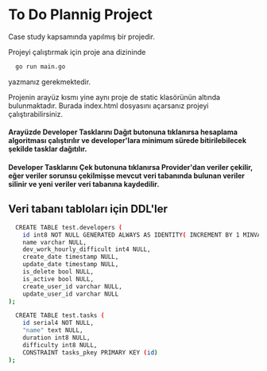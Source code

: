 # To Do Plannig Project

Case study kapsamında yapılmış bir projedir.

Projeyi çalıştırmak için proje ana dizininde 

```bash
  go run main.go
```
yazmanız gerekmektedir. 

Projenin arayüz kısmı yine aynı proje de static klasörünün altında bulunmaktadır. Burada index.html dosyasını açarsanız projeyi çalıştırabilirsiniz.

#### Arayüzde Developer Tasklarını Dağıt butonuna tıklanırsa hesaplama algoritması çalıştırılır ve developer'lara minimum sürede bitirilebilecek şekilde tasklar dağıtılır.

#### Developer Tasklarını Çek butonuna tıklanırsa Provider'dan veriler çekilir, eğer veriler sorunsu çekilmişse mevcut veri tabanında bulunan veriler silinir ve yeni veriler veri tabanına kaydedilir.

## Veri tabanı tabloları için DDL'ler

```bash
  CREATE TABLE test.developers (
	id int8 NOT NULL GENERATED ALWAYS AS IDENTITY( INCREMENT BY 1 MINVALUE 1 MAXVALUE 9223372036854775807 START 1 CACHE 1 NO CYCLE),
	name varchar NULL,
	dev_work_hourly_difficult int4 NULL,
	create_date timestamp NULL,
	update_date timestamp NULL,
	is_delete bool NULL,
	is_active bool NULL,
	create_user_id varchar NULL,
	update_user_id varchar NULL
);
```

```bash
  CREATE TABLE test.tasks (
	id serial4 NOT NULL,
	"name" text NULL,
	duration int8 NULL,
	difficulty int8 NULL,
	CONSTRAINT tasks_pkey PRIMARY KEY (id)
);
```
